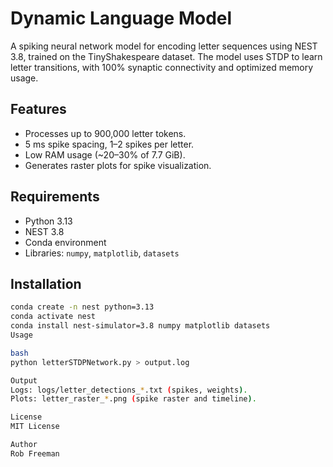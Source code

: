 # Dynamic Language Model

A spiking neural network model for encoding letter sequences using NEST 3.8, trained on the TinyShakespeare dataset. The model uses STDP to learn letter transitions, with 100% synaptic connectivity and optimized memory usage.

## Features
- Processes up to 900,000 letter tokens.
- 5 ms spike spacing, 1–2 spikes per letter.
- Low RAM usage (~20–30% of 7.7 GiB).
- Generates raster plots for spike visualization.

## Requirements
- Python 3.13
- NEST 3.8
- Conda environment
- Libraries: `numpy`, `matplotlib`, `datasets`

## Installation
```bash
conda create -n nest python=3.13
conda activate nest
conda install nest-simulator=3.8 numpy matplotlib datasets
Usage

bash
python letterSTDPNetwork.py > output.log

Output
Logs: logs/letter_detections_*.txt (spikes, weights).
Plots: letter_raster_*.png (spike raster and timeline).

License
MIT License

Author
Rob Freeman
